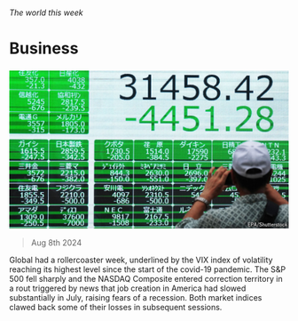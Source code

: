 ###### The world this week

# Business 

#####  

![image](images/20240810_WWP003.jpg) 

> Aug 8th 2024 

Global  had a rollercoaster week, underlined by the VIX index of volatility reaching its highest level since the start of the covid-19 pandemic. The S&amp;P 500 fell sharply and the NASDAQ Composite entered correction territory in a rout triggered by news that job creation in America had slowed substantially in July, raising fears of a recession. Both market indices clawed back some of their losses in subsequent sessions. 


